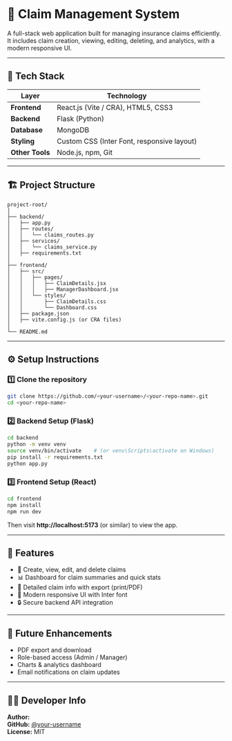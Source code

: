 # 🧾 Claim Management System

A full-stack web application built for managing insurance claims efficiently.  
It includes claim creation, viewing, editing, deleting, and analytics, with a modern responsive UI.

---

## 🚀 Tech Stack

| Layer | Technology |
|-------|-------------|
| **Frontend** | React.js (Vite / CRA), HTML5, CSS3 |
| **Backend** | Flask (Python) |
| **Database** | MongoDB |
| **Styling** | Custom CSS (Inter Font, responsive layout) |
| **Other Tools** | Node.js, npm, Git |

---

## 🏗️ Project Structure

```
project-root/
│
├── backend/
│   ├── app.py
│   ├── routes/
│   │   └── claims_routes.py
│   ├── services/
│   │   └── claims_service.py
│   ├── requirements.txt
│
├── frontend/
│   ├── src/
│   │   ├── pages/
│   │   │   ├── ClaimDetails.jsx
│   │   │   ├── ManagerDashboard.jsx
│   │   └── styles/
│   │       ├── ClaimDetails.css
│   │       └── Dashboard.css
│   ├── package.json
│   ├── vite.config.js (or CRA files)
│
└── README.md
```

---

## ⚙️ Setup Instructions

### 1️⃣ Clone the repository
```bash
git clone https://github.com/<your-username>/<your-repo-name>.git
cd <your-repo-name>
```

### 2️⃣ Backend Setup (Flask)
```bash
cd backend
python -m venv venv
source venv/bin/activate    # (or venv\Scripts\activate on Windows)
pip install -r requirements.txt
python app.py
```

### 3️⃣ Frontend Setup (React)
```bash
cd frontend
npm install
npm run dev
```

Then visit **http://localhost:5173** (or similar) to view the app.

---

## 🌟 Features

- 🧾 Create, view, edit, and delete claims  
- 📊 Dashboard for claim summaries and quick stats  
- 💬 Detailed claim info with export (print/PDF)  
- 🌈 Modern responsive UI with Inter font  
- 🔒 Secure backend API integration

---

## 🧠 Future Enhancements

- PDF export and download  
- Role-based access (Admin / Manager)  
- Charts & analytics dashboard  
- Email notifications on claim updates

---

## 🧑‍💻 Developer Info

**Author:** <Rushikesh-Suresh-Yadav>  
**GitHub:** [@your-username](https://github.com/Rushikesh2606)  
**License:** MIT
